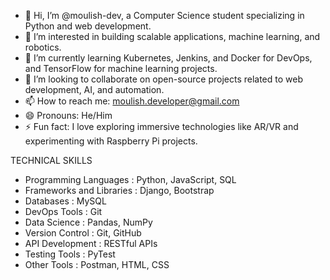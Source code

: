 - 👋 Hi, I’m @moulish-dev, a Computer Science student specializing in Python and web development.
- 👀 I’m interested in building scalable applications, machine learning, and robotics.
- 🌱 I’m currently learning Kubernetes, Jenkins, and Docker for DevOps, and TensorFlow for machine learning projects.
- 💞️ I’m looking to collaborate on open-source projects related to web development, AI, and automation.
- 📫 How to reach me: [moulish.developer@gmail.com](mailto:moulish.developer@gmail.com)
- 😄 Pronouns: He/Him
- ⚡ Fun fact: I love exploring immersive technologies like AR/VR and experimenting with Raspberry Pi projects.

TECHNICAL SKILLS			
-	Programming Languages : Python, JavaScript, SQL
-	Frameworks and Libraries : Django,  Bootstrap
-	Databases : MySQL
-	DevOps Tools : Git
-	Data Science : Pandas, NumPy
-	Version Control : Git, GitHub
-	API Development : RESTful APIs
- Testing Tools : PyTest
-	Other Tools : Postman, HTML, CSS
